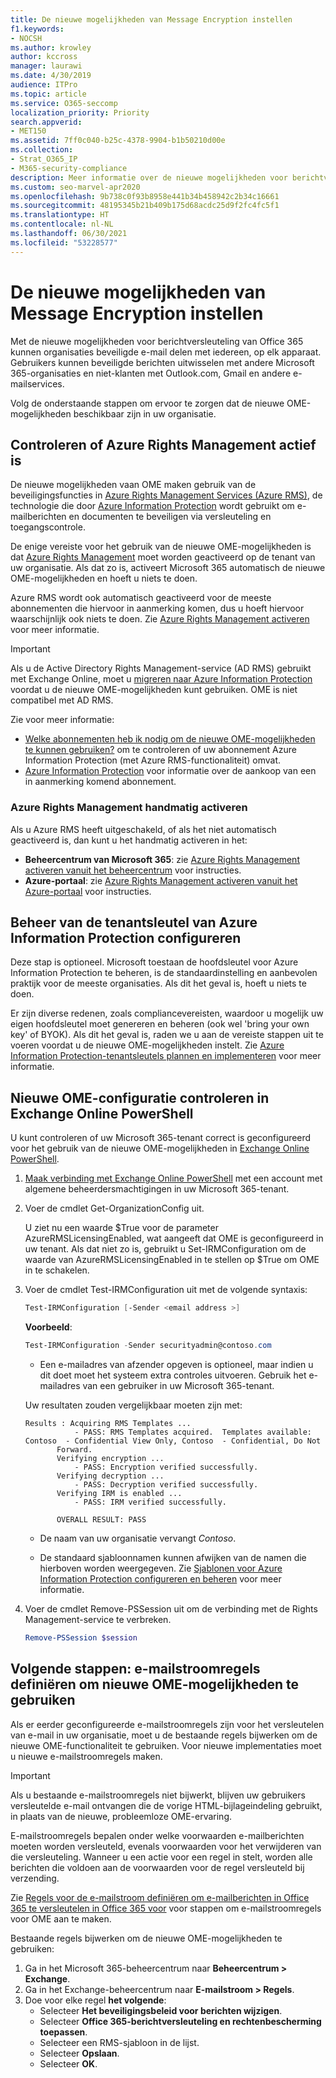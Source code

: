 ```yaml
---
title: De nieuwe mogelijkheden van Message Encryption instellen
f1.keywords:
- NOCSH
ms.author: krowley
author: kccross
manager: laurawi
ms.date: 4/30/2019
audience: ITPro
ms.topic: article
ms.service: O365-seccomp
localization_priority: Priority
search.appverid:
- MET150
ms.assetid: 7ff0c040-b25c-4378-9904-b1b50210d00e
ms.collection:
- Strat_O365_IP
- M365-security-compliance
description: Meer informatie over de nieuwe mogelijkheden voor berichtversleuteling van Office 365 waarmee beveiligde e-mailcommunicatie mogelijk wordt met personen binnen en buiten uw organisatie.
ms.custom: seo-marvel-apr2020
ms.openlocfilehash: 9b738c0f93b8958e441b34b458942c2b34c16661
ms.sourcegitcommit: 48195345b21b409b175d68acdc25d9f2fc4fc5f1
ms.translationtype: HT
ms.contentlocale: nl-NL
ms.lasthandoff: 06/30/2021
ms.locfileid: "53228577"
---
```

# <a name="set-up-new-message-encryption-capabilities"></a>De nieuwe mogelijkheden van Message Encryption instellen

Met de nieuwe mogelijkheden voor berichtversleuteling van Office 365 kunnen organisaties beveiligde e-mail delen met iedereen, op elk apparaat. Gebruikers kunnen beveiligde berichten uitwisselen met andere Microsoft 365-organisaties en niet-klanten met Outlook.com, Gmail en andere e-mailservices.

Volg de onderstaande stappen om ervoor te zorgen dat de nieuwe OME-mogelijkheden beschikbaar zijn in uw organisatie.

## <a name="verify-that-azure-rights-management-is-active"></a>Controleren of Azure Rights Management actief is

De nieuwe mogelijkheden vaan OME maken gebruik van de beveiligingsfuncties in [Azure Rights Management Services (Azure RMS)](/azure/information-protection/what-is-information-protection), de technologie die door [Azure Information Protection](/azure/information-protection/what-is-azure-rms) wordt gebruikt om e-mailberichten en documenten te beveiligen via versleuteling en toegangscontrole.

De enige vereiste voor het gebruik van de nieuwe OME-mogelijkheden is dat [Azure Rights Management](/azure/information-protection/what-is-azure-rms) moet worden geactiveerd op de tenant van uw organisatie. Als dat zo is, activeert Microsoft 365 automatisch de nieuwe OME-mogelijkheden en hoeft u niets te doen.

Azure RMS wordt ook automatisch geactiveerd voor de meeste abonnementen die hiervoor in aanmerking komen, dus u hoeft hiervoor waarschijnlijk ook niets te doen. Zie [Azure Rights Management activeren](/azure/information-protection/activate-service) voor meer informatie.

> [!IMPORTANT]
> Als u de Active Directory Rights Management-service (AD RMS) gebruikt met Exchange Online, moet u [migreren naar Azure Information Protection](/azure/information-protection/migrate-from-ad-rms-to-azure-rms) voordat u de nieuwe OME-mogelijkheden kunt gebruiken. OME is niet compatibel met AD RMS.

Zie voor meer informatie:

- [Welke abonnementen heb ik nodig om de nieuwe OME-mogelijkheden te kunnen gebruiken?](ome-faq.yml#what-subscriptions-do-i-need-to-use-the-new-ome-capabilities-) om te controleren of uw abonnement Azure Information Protection (met Azure RMS-functionaliteit) omvat.
- [Azure Information Protection](https://azure.microsoft.com/services/information-protection/) voor informatie over de aankoop van een in aanmerking komend abonnement.

### <a name="manually-activating-azure-rights-management"></a>Azure Rights Management handmatig activeren

Als u Azure RMS heeft uitgeschakeld, of als het niet automatisch geactiveerd is, dan kunt u het handmatig activeren in het:

- **Beheercentrum van Microsoft 365**: zie [Azure Rights Management activeren vanuit het beheercentrum](/azure/information-protection/activate-office365) voor instructies.
- **Azure-portaal**: zie [Azure Rights Management activeren vanuit het Azure-portaal](/azure/information-protection/activate-azure) voor instructies.

## <a name="configure-management-of-your-azure-information-protection-tenant-key"></a>Beheer van de tenantsleutel van Azure Information Protection configureren

Deze stap is optioneel. Microsoft toestaan de hoofdsleutel voor Azure Information Protection te beheren, is de standaardinstelling en aanbevolen praktijk voor de meeste organisaties. Als dit het geval is, hoeft u niets te doen.

Er zijn diverse redenen, zoals compliancevereisten, waardoor u mogelijk uw eigen hoofdsleutel moet genereren en beheren (ook wel 'bring your own key' of BYOK). Als dit het geval is, raden we u aan de vereiste stappen uit te voeren voordat u de nieuwe OME-mogelijkheden instelt. Zie [Azure Information Protection-tenantsleutels plannen en implementeren](/information-protection/plan-design/plan-implement-tenant-key) voor meer informatie.

## <a name="verify-new-ome-configuration-in-exchange-online-powershell"></a>Nieuwe OME-configuratie controleren in Exchange Online PowerShell

U kunt controleren of uw Microsoft 365-tenant correct is geconfigureerd voor het gebruik van de nieuwe OME-mogelijkheden in [Exchange Online PowerShell](/powershell/exchange/exchange-online-powershell).

1. [Maak verbinding met Exchange Online PowerShell](/powershell/exchange/connect-to-exchange-online-powershell) met een account met algemene beheerdersmachtigingen in uw Microsoft 365-tenant.

2. Voer de cmdlet Get-OrganizationConfig uit.

     U ziet nu een waarde $True voor de parameter AzureRMSLicensingEnabled, wat aangeeft dat OME is geconfigureerd in uw tenant. Als dat niet zo is, gebruikt u Set-IRMConfiguration om de waarde van AzureRMSLicensingEnabled in te stellen op $True om OME in te schakelen.

3. Voer de cmdlet Test-IRMConfiguration uit met de volgende syntaxis:

     ```powershell
     Test-IRMConfiguration [-Sender <email address >]
     ```

   **Voorbeeld**:

     ```powershell
     Test-IRMConfiguration -Sender securityadmin@contoso.com
     ```

     - Een e-mailadres van afzender opgeven is optioneel, maar indien u dit doet moet het systeem extra controles uitvoeren. Gebruik het e-mailadres van een gebruiker in uw Microsoft 365-tenant.

     Uw resultaten zouden vergelijkbaar moeten zijn met:

     ```text
     Results : Acquiring RMS Templates ...
                - PASS: RMS Templates acquired.  Templates available: Contoso  - Confidential View Only, Contoso  - Confidential, Do Not
            Forward.
            Verifying encryption ...
                - PASS: Encryption verified successfully.
            Verifying decryption ...
                - PASS: Decryption verified successfully.
            Verifying IRM is enabled ...
                - PASS: IRM verified successfully.

            OVERALL RESULT: PASS
     ```

   - De naam van uw organisatie vervangt *Contoso*.

   - De standaard sjabloonnamen kunnen afwijken van de namen die hierboven worden weergegeven. Zie [Sjablonen voor Azure Information Protection configureren en beheren](/azure/information-protection/configure-policy-templates) voor meer informatie.

4. Voer de cmdlet Remove-PSSession uit om de verbinding met de Rights Management-service te verbreken.

     ```powershell
     Remove-PSSession $session
     ```

## <a name="next-steps-define-mail-flow-rules-to-use-new-ome-capabilities"></a>Volgende stappen: e-mailstroomregels definiëren om nieuwe OME-mogelijkheden te gebruiken

Als er eerder geconfigureerde e-mailstroomregels zijn voor het versleutelen van e-mail in uw organisatie, moet u de bestaande regels bijwerken om de nieuwe OME-functionaliteit te gebruiken. Voor nieuwe implementaties moet u nieuwe e-mailstroomregels maken.

> [!IMPORTANT]
> Als u bestaande e-mailstroomregels niet bijwerkt, blijven uw gebruikers versleutelde e-mail ontvangen die de vorige HTML-bijlageindeling gebruikt, in plaats van de nieuwe, probleemloze OME-ervaring.

E-mailstroomregels bepalen onder welke voorwaarden e-mailberichten moeten worden versleuteld, evenals voorwaarden voor het verwijderen van die versleuteling. Wanneer u een actie voor een regel in stelt, worden alle berichten die voldoen aan de voorwaarden voor de regel versleuteld bij verzending.

Zie [Regels voor de e-mailstroom definiëren om e-mailberichten in Office 365 te versleutelen in Office 365 voor](define-mail-flow-rules-to-encrypt-email.md) voor stappen om e-mailstroomregels voor OME aan te maken.

Bestaande regels bijwerken om de nieuwe OME-mogelijkheden te gebruiken:

1. Ga in het Microsoft 365-beheercentrum naar **Beheercentrum > Exchange**.
2. Ga in het Exchange-beheercentrum naar **E-mailstroom > Regels**.
3. Doe voor elke regel **het volgende**:
    - Selecteer **Het beveiligingsbeleid voor berichten wijzigen**.
    - Selecteer **Office 365-berichtversleuteling en rechtenbescherming toepassen**.
    - Selecteer een RMS-sjabloon in de lijst.
    - Selecteer **Opslaan**.
    - Selecteer **OK**.
